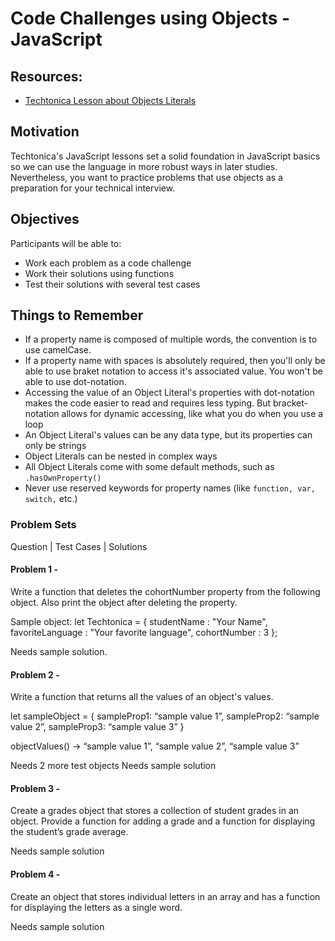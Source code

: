 # Code Challenges using Objects - JavaScript

## Resources:
 * [Techtonica Lesson about Objects Literals](https://github.com/Techtonica/curriculum/blob/main/javascript/javascript-6-object-literals.md)

## Motivation
Techtonica's JavaScript lessons set a solid foundation in JavaScript basics so we can use the language in more robust ways in later studies. Nevertheless, you want to practice problems that use objects as a preparation for your technical interview.

## Objectives
Participants will be able to:
* Work each problem as a code challenge
* Work their solutions using functions 
* Test their solutions with several test cases

## Things to Remember
* If a property name is composed of multiple words, the convention is to use camelCase.
* If a property name with spaces is absolutely required, then you'll only be able to use braket notation to access it's associated value. You won't be able to use dot-notation.
* Accessing the value of an Object Literal's properties with dot-notation makes the code easier to read and requires less typing. But bracket-notation allows for dynamic accessing, like what you do when you use a loop
* An Object Literal's values can be any data type, but its properties can only be strings
* Object Literals can be nested in complex ways
* All Object Literals come with some default methods, such as `.hasOwnProperty()`
* Never use reserved keywords for property names (like `function, var, switch,` etc.)


### Problem Sets

Question | Test Cases | Solutions

#### Problem 1 - 

Write a function that deletes the cohortNumber property from the following object. Also print the object after deleting the property. 

Sample object: 
let Techtonica = { 
studentName : "Your Name", 
favoriteLanguage : "Your favorite language", 
cohortNumber : 3 };

Needs sample solution.

#### Problem 2 - 

Write a function that returns all the values of an object's values.

 let sampleObject = {
sampleProp1: “sample value 1”,
sampleProp2: “sample value 2”,
sampleProp3: “sample value 3”
}

objectValues() →  “sample value 1”, “sample value 2”, “sample value 3”

Needs 2 more test objects
Needs sample solution

#### Problem 3 - 

Create a grades object that stores a collection of student grades in an object. Provide a function for adding a grade and a function for displaying the student’s grade average.

Needs sample solution

#### Problem 4 - 

Create an object that stores individual letters in an array and has a function for displaying the letters as a single word.

Needs sample solution
